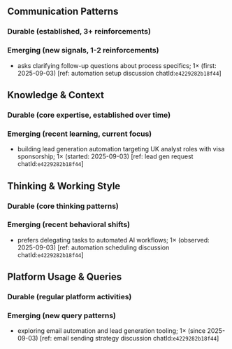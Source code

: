 ## Communication Patterns
### Durable (established, 3+ reinforcements)

### Emerging (new signals, 1-2 reinforcements)
- asks clarifying follow-up questions about process specifics; 1× (first: 2025-09-03) [ref: automation setup discussion chatId:`e4229282b18f44`]

## Knowledge & Context
### Durable (core expertise, established over time)

### Emerging (recent learning, current focus)
- building lead generation automation targeting UK analyst roles with visa sponsorship; 1× (started: 2025-09-03) [ref: lead gen request chatId:`e4229282b18f44`]

## Thinking & Working Style
### Durable (core thinking patterns)

### Emerging (recent behavioral shifts)
- prefers delegating tasks to automated AI workflows; 1× (observed: 2025-09-03) [ref: automation scheduling discussion chatId:`e4229282b18f44`]

## Platform Usage & Queries
### Durable (regular platform activities)

### Emerging (new query patterns)
- exploring email automation and lead generation tooling; 1× (since 2025-09-03) [ref: email sending strategy discussion chatId:`e4229282b18f44`]